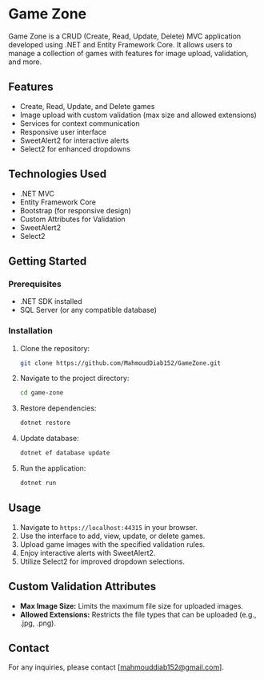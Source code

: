 # Game Zone

Game Zone is a CRUD (Create, Read, Update, Delete) MVC application developed using .NET and Entity Framework Core. It allows users to manage a collection of games with features for image upload, validation, and more.

## Features
- Create, Read, Update, and Delete games
- Image upload with custom validation (max size and allowed extensions)
- Services for context communication
- Responsive user interface
- SweetAlert2 for interactive alerts
- Select2 for enhanced dropdowns

## Technologies Used
- .NET MVC
- Entity Framework Core
- Bootstrap (for responsive design)
- Custom Attributes for Validation
- SweetAlert2
- Select2

## Getting Started

### Prerequisites
- .NET SDK installed
- SQL Server (or any compatible database)

### Installation
1. Clone the repository:
   ```bash
   git clone https://github.com/MahmoudDiab152/GameZone.git
   ```
2. Navigate to the project directory:
   ```bash
   cd game-zone
   ```
3. Restore dependencies:
   ```bash
   dotnet restore
   ```
4. Update database:
   ```bash
   dotnet ef database update
   ```
5. Run the application:
   ```bash
   dotnet run
   ```

## Usage
1. Navigate to `https://localhost:44315` in your browser.
2. Use the interface to add, view, update, or delete games.
3. Upload game images with the specified validation rules.
4. Enjoy interactive alerts with SweetAlert2.
5. Utilize Select2 for improved dropdown selections.

## Custom Validation Attributes
- **Max Image Size:** Limits the maximum file size for uploaded images.
- **Allowed Extensions:** Restricts the file types that can be uploaded (e.g., .jpg, .png).

## Contact
For any inquiries, please contact [mahmouddiab152@gmail.com].


